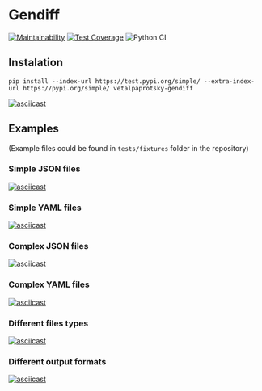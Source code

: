 # Gendiff

[![Maintainability](https://api.codeclimate.com/v1/badges/edc0ee50d88cb1a411ad/maintainability)](https://codeclimate.com/github/vetalpaprotsky/gendiff/maintainability)
[![Test Coverage](https://api.codeclimate.com/v1/badges/edc0ee50d88cb1a411ad/test_coverage)](https://codeclimate.com/github/vetalpaprotsky/gendiff/test_coverage)
![Python CI](https://github.com/vetalpaprotsky/gendiff/workflows/Python%20CI/badge.svg)


## Instalation
```
pip install --index-url https://test.pypi.org/simple/ --extra-index-url https://pypi.org/simple/ vetalpaprotsky-gendiff
```

[![asciicast](https://asciinema.org/a/0Z0yMqHBrZ2WXWE6EZ33fnQ6k.svg)](https://asciinema.org/a/0Z0yMqHBrZ2WXWE6EZ33fnQ6k)

## Examples
(Example files could be found in `tests/fixtures` folder in the repository)

### Simple JSON files
[![asciicast](https://asciinema.org/a/xB2u1rjkElBUZNPmehj2jfgM2.svg)](https://asciinema.org/a/xB2u1rjkElBUZNPmehj2jfgM2)


### Simple YAML files
[![asciicast](https://asciinema.org/a/sjrJ2vOSUqkuL0xoiVlQw1rn5.svg)](https://asciinema.org/a/sjrJ2vOSUqkuL0xoiVlQw1rn5)


### Complex JSON files
[![asciicast](https://asciinema.org/a/oRE8zMir4gjUCLt1f0HGHjY0Y.svg)](https://asciinema.org/a/oRE8zMir4gjUCLt1f0HGHjY0Y)


### Complex YAML files
[![asciicast](https://asciinema.org/a/AiP2muw5LbBMR2QGmlD11KTnN.svg)](https://asciinema.org/a/AiP2muw5LbBMR2QGmlD11KTnN)


### Different files types
[![asciicast](https://asciinema.org/a/FxrkBQv8mvvYkIQ9ebFwnVwBU.svg)](https://asciinema.org/a/FxrkBQv8mvvYkIQ9ebFwnVwBU)


### Different output formats
[![asciicast](https://asciinema.org/a/kCJTsMeBWntjQxLP9q3byyz39.svg)](https://asciinema.org/a/kCJTsMeBWntjQxLP9q3byyz39)
